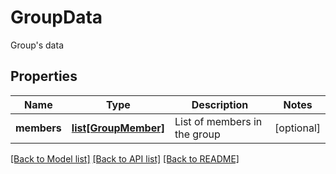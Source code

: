 # GroupData

Group's data
## Properties
Name | Type | Description | Notes
------------ | ------------- | ------------- | -------------
**members** | [**list[GroupMember]**](GroupMember.md) | List of members in the group | [optional] 

[[Back to Model list]](../README.md#documentation-for-models) [[Back to API list]](../README.md#documentation-for-api-endpoints) [[Back to README]](../README.md)



